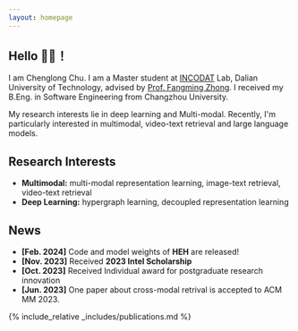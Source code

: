 ```yaml
---
layout: homepage
---
```


## Hello 🙋‍♂️！
I am Chenglong Chu. I am a Master student at [INCODAT](http://www.ubinec.org/) Lab, Dalian University of Technology,
advised by [Prof. Fangming Zhong](http://ubinec.org/zfm/cn/index.html). I received my B.Eng. in Software Engineering from Changzhou University.

My research interests lie in deep learning and Multi-modal. Recently, I'm particularly interested in multimodal, video-text retrieval and large language models.
<!-- My research foucuses on AI for Multi-modal representation aligin, transfer and decoupling, include HEH and MCGH. -->

## Research Interests

- **Multimodal:** multi-modal representation learning, image-text retrieval, video-text retrieval
- **Deep Learning:** hypergraph learning, decoupled representation learning

## News

- **[Feb. 2024]** Code and model weights of **HEH** are released!
- **[Nov. 2023]** Received **2023 Intel Scholarship**
- **[Oct. 2023]** Received Individual award for postgraduate research innovation
- **[Jun. 2023]** One paper about cross-modal retrival is accepted to ACM MM 2023.

{% include_relative _includes/publications.md %}



<!-- {% include_relative _includes/services.md %} -->
